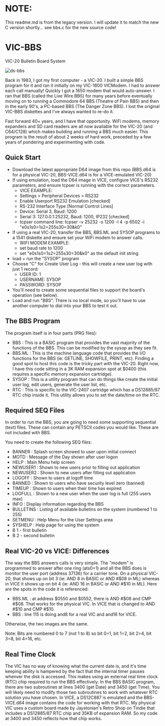 # NOTE:
This readme.md is from the legacy version. I will update it to match the new C version shortly... see bbs.c for the new source code!  

# VIC-BBS
VIC-20 Bulletin Board System

![ds-bbs](https://repository-images.githubusercontent.com/888754159/6d61e2cc-c19a-4885-9846-0ec71defc770)

Back in 1983, I got my first computer - a VIC-20. I built a simple BBS program for it and ran it initially on my VIC-1600 VICModem. I had to answer each call manually! Quickly I got a 1650 modem that would auto-answer. I ran that BBS (called the Live Wire BBS) for many years before eventually moving on to running a Commodore 64 BBS (Theatre of Pain BBS) and then in the early 90's, a PC-based BBS (The Danger Zone BBS). I lost the original VIC-BBS diskettes and I've always wanted to re-do it.

Fast forward 40+ years, and I have that opportunity. WiFi modems, memory expanders and SD card readers are all now available for the VIC-20 (and C64/C128) which makes building and running a BBS much easier. This program is the result of about 2 weeks of hard work, preceded by a few years of pondering and experimenting with code.

## Quick Start
- Download the latest appropriate D64 image from this repo (BBS.d64 is for a physical VIC-20, BBS-VICE.d64 is for a VICE-emulated VIC-20)
- If using emulation, load the D64 image in VICE, configure VICE's RS232 parameters, and ensure tcpser is running with the correct parameters.
  - VICE EXAMPLE:
  - Settings > Peripheral Devices > RS232
  - Enable Userport RS232 Emulation [checked]
  - RS-232 Interface Type [Normal Control Lines]
  - Device: Serial 3, Baud: 1200
  - Serial 3: 127.0.0.1:25232, Baud: 1200, IP232 [checked]
  - tcpser command line: tcpser -v 25232 -s 1200 -l 4 -p 6502 -i "e0s1s0=1s2=255s30=30&k0"
- If using a real VIC-20, transfer the BBS, BBS.ML and SYSOP programs to a 1541 diskette and ensure set your WiFi modem to answer calls.
  - WIFI MODEM EXAMPLE:
  - set baud rate to 1200
  - set "e0s1s0=1s2=255s30=30&k0" as the default init string
- load + run the "SYSOP" program
- Choose "C" for Create User Log - this will create a new user log with just 1 record:
  - USER ID: 1
  - USERNAME: SYSOP
  - PASSWORD: SYSOP
- You'll need to create some sequential files to support the board's operation (see below).
- Load and run "BBS". There is no local mode, so you'll have to use another computer to dial into your BBS to test it out.

## The BBS Program
The program itself is in four parts (PRG files):
- BBS : This is a BASIC program that provides the vast majority of the functions of the BBS. This can be modified by the sysop as they see fit.
- BBS.ML : This is the machine language code that provides the I/O functions for the BBS (ie: GETLINE, SHOWFILE, PRINT, etc). Finding a good spot to host this code is the tricky part with the VIC-20. Right now, I have this code sitting in a 3K RAM expansion spot at $0400 (this requires a specific memory expansion cartridge).
- SYSOP : This is a utility program that can do things like create the initial user log, edit users, generate the user list, etc.
- RTC : This is specific to the VIC-2407 cartridge which has a DS12885/87 RTC chip inside it. This utility allows you to set the date/time on the RTC.

## Required SEQ Files
In order to run the BBS, you are going to need some supporting sequential (text) files. These can contain any PETSCII codes you would like. These are not included with BBS.

You need to create the following SEQ files:
- BANNER : Splash screen showed to user upon initial connect
- MOTD : Message of the Day shown after user logon
- HELP : Main Menu help screen
- NEWUSER1 : Shown to new users prior to filling out application
- NEWUSER2 : Shown to new users after filling out application
- LOGOFF : Shown to users at logoff time
- BANNED : Shown to users who have security level zero (banned)
- TIMEUP : Shown to users when their time has expired
- LOGFULL : Shown to a new user when the user log is full (255 users max)
- INFO : Display information regarding the BBS
- BULLETINS : Listing of available bulletins on the system (numbered 1 to 255)
- SETMENU : Help Menu for the User Settings area
- SYSHELP : Help page for using the system
- B 1 - first bulletin
- B 2 - second bulletin  

## Real VIC-20 vs VICE: Differences
The way the BBS answers calls is very simple. The "modem" is programmed to answer after one ring (ats0=1) and all the BBS does is monitor the user port (address 37136) for a carrier tone. On a physical VIC-20, that shows up on bit 3 (ie: AND 8 in BASIC or AND #$08 in ML) whereas in VICE it shows up on bit 4 (ie: AND 16 in BASIC or AND #$10 in ML). Here are the spots in the code it is referenced:
- BBS.ML : at address $0550 and $0552, there is AND #$08 and CMP #$08. That works for the physical VIC. In VICE that is changed to AND #$10 and CMP #$10.  
- BBS : line 115 is doing and8 for a real VIC and and16 for VICE. 

Otherwise, the two images are the same.  
  
Note: Bits are numbered 0 to 7 (not 1 to 8) so bit 0=1, bit 1=2, bit 2=4, bit 3=8, bit 4=16, etc.  

## Real Time Clock
The VIC has no way of knowing what the current date is, and it's time keeping ability is hampered by the fact that the internal timer pauses whenver the disk is accessed. This makes using an external real time clock (RTC) chip required to run the BBS effectively. In the BBS BASIC program, there are two subroutines at lines 3400 (get Date) and 3450 (get Time). You will likely need to modify those two subroutines to work with whatever RTC solution you have chosen. In VICE, a DS12C887 is emulated and the BBS-VICE.d64 image contains the code for working with that RTC. My physical VIC uses a custom board made by Jaystonian's Retro Shop on Tindie that includes a DS12885/87 RTC chip and 35KB of expansion RAM. So my code at 3400 and 3450 reflects how that chip works.
